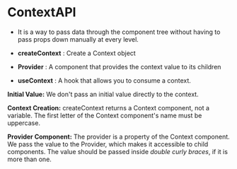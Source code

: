 # ContextAPI

* It is a way to pass data through the component tree without having to pass props down manually at every level.

* **createContext** : Create a Context object
* **Provider** : A component that provides the context value to its children
* **useContext** : A hook that allows you to consume a context.


**Initial Value:** We don't pass an initial value directly to the context.

**Context Creation:** createContext returns a Context component, not a variable. The first letter of the Context component's name must be uppercase.

**Provider Component:** The provider is a property of the Context component. We pass the value to the Provider, which makes it accessible to child components. The value should be passed inside *double curly braces*, if it is more than one.